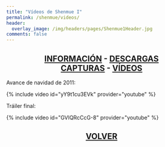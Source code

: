 ```yaml
---
title: "Vídeos de Shenmue I"
permalink: /shenmue/videos/
header:
  overlay_image: /img/headers/pages/Shenmue1Header.jpg
comments: false
---
```

<h2 style="text-align: center;"><strong><a href="/shenmue/informacion/">INFORMACIÓN</a> - <a href="/shenmue/descargar/">DESCARGAS</a><br>  
<a href="/shenmue/capturas/">CAPTURAS</a> - <a href="/shenmue/videos/">VÍDEOS</a></strong></h2>  
Avance de navidad de 2011:

{% include video id="yY9t1cu3EVk" provider="youtube" %}

Tráiler final:

{% include video id="GVlQRcCcG-8" provider="youtube" %}

<h2 style="text-align: center;"><strong><a href="/shenmue/">VOLVER</a></strong></h2>



